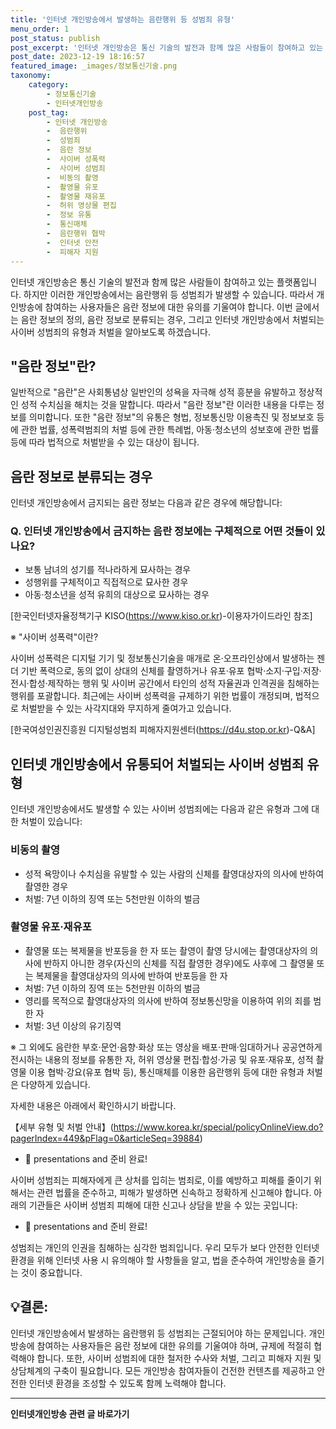 ```yaml
---
title: '인터넷 개인방송에서 발생하는 음란행위 등 성범죄 유형'
menu_order: 1
post_status: publish
post_excerpt: '인터넷 개인방송은 통신 기술의 발전과 함께 많은 사람들이 참여하고 있는 플랫폼입니다. 하지만 이러한 개인방송에서는 음란행위 등 성범죄가 발생할 수 있습니다. 따라서 개인방송에 참여하는 사용자들은 음란 정보에 대한 유의를 기울여야 합니다. 이번 글에서는 음란 정보의 정의, 음란 정보로 분류되는 경우, 그리고 인터넷 개인방송에서 처벌되는 사이버 성범죄의 유형과 처벌을 알아보도록 하겠습니다.'
post_date: 2023-12-19 18:16:57
featured_image: _images/정보통신기술.png
taxonomy:
    category:
        - 정보통신기술
        - 인터넷개인방송
    post_tag:
        - 인터넷 개인방송
        -  음란행위
        -  성범죄
        -  음란 정보
        -  사이버 성폭력
        -  사이버 성범죄
        -  비동의 촬영
        -  촬영물 유포
        -  촬영물 재유포
        -  허위 영상물 편집
        -  정보 유통
        -  통신매체
        -  음란행위 협박
        -  인터넷 안전
        -  피해자 지원
---
```



인터넷 개인방송은 통신 기술의 발전과 함께 많은 사람들이 참여하고 있는 플랫폼입니다. 하지만 이러한 개인방송에서는 음란행위 등 성범죄가 발생할 수 있습니다. 따라서 개인방송에 참여하는 사용자들은 음란 정보에 대한 유의를 기울여야 합니다. 이번 글에서는 음란 정보의 정의, 음란 정보로 분류되는 경우, 그리고 인터넷 개인방송에서 처벌되는 사이버 성범죄의 유형과 처벌을 알아보도록 하겠습니다.

## "음란 정보"란?

일반적으로 "음란"은 사회통념상 일반인의 성욕을 자극해 성적 흥분을 유발하고 정상적인 성적 수치심을 해치는 것을 말합니다. 따라서 "음란 정보"란 이러한 내용을 다루는 정보를 의미합니다. 또한 "음란 정보"의 유통은 형법, 정보통신망 이용촉진 및 정보보호 등에 관한 법률, 성폭력범죄의 처벌 등에 관한 특례법, 아동·청소년의 성보호에 관한 법률 등에 따라 법적으로 처벌받을 수 있는 대상이 됩니다.

## 음란 정보로 분류되는 경우

인터넷 개인방송에서 금지되는 음란 정보는 다음과 같은 경우에 해당합니다:

### Q. 인터넷 개인방송에서 금지하는 음란 정보에는 구체적으로 어떤 것들이 있나요?

- 보통 남녀의 성기를 적나라하게 묘사하는 경우
- 성행위를 구체적이고 직접적으로 묘사한 경우
- 아동·청소년을 성적 유희의 대상으로 묘사하는 경우

[한국인터넷자율정책기구 KISO(https://www.kiso.or.kr)-이용자가이드라인 참조]

※ "사이버 성폭력"이란?

사이버 성폭력은 디지털 기기 및 정보통신기술을 매개로 온·오프라인상에서 발생하는 젠더 기반 폭력으로, 동의 없이 상대의 신체를 촬영하거나 유포·유포 협박·소지·구입·저장·전시·합성·제작하는 행위 및 사이버 공간에서 타인의 성적 자율권과 인격권을 침해하는 행위를 포괄합니다. 최근에는 사이버 성폭력을 규제하기 위한 법률이 개정되며, 법적으로 처벌받을 수 있는 사각지대와 무지하게 줄여가고 있습니다.

[한국여성인권진흥원 디지털성범죄 피해자지원센터(https://d4u.stop.or.kr)-Q&A]

## 인터넷 개인방송에서 유통되어 처벌되는 사이버 성범죄 유형

인터넷 개인방송에서도 발생할 수 있는 사이버 성범죄에는 다음과 같은 유형과 그에 대한 처벌이 있습니다:

### 비동의 촬영

- 성적 욕망이나 수치심을 유발할 수 있는 사람의 신체를 촬영대상자의 의사에 반하여 촬영한 경우
- 처벌: 7년 이하의 징역 또는 5천만원 이하의 벌금

### 촬영물 유포·재유포

- 촬영물 또는 복제물을 반포등을 한 자 또는 촬영이 촬영 당시에는 촬영대상자의 의사에 반하지 아니한 경우(자신의 신체를 직접 촬영한 경우)에도 사후에 그 촬영물 또는 복제물을 촬영대상자의 의사에 반하여 반포등을 한 자
- 처벌: 7년 이하의 징역 또는 5천만원 이하의 벌금
- 영리를 목적으로 촬영대상자의 의사에 반하여 정보통신망을 이용하여 위의 죄를 범한 자
- 처벌: 3년 이상의 유기징역

※ 그 외에도 음란한 부호·문언·음향·화상 또는 영상을 배포·판매·임대하거나 공공연하게 전시하는 내용의 정보를 유통한 자, 허위 영상물 편집·합성·가공 및 유포·재유포, 성적 촬영물 이용 협박·강요(유포 협박 등), 통신매체를 이용한 음란행위 등에 대한 유형과 처벌은 다양하게 있습니다. 

자세한 내용은 아래에서 확인하시기 바랍니다.

【세부 유형 및 처벌 안내】(https://www.korea.kr/special/policyOnlineView.do?pagerIndex=449&pFlag=0&articleSeq=39884)
- 📍 presentations and 준비 완료!

사이버 성범죄는 피해자에게 큰 상처를 입히는 범죄로, 이를 예방하고 피해를 줄이기 위해서는 관련 법률을 준수하고, 피해가 발생하면 신속하고 정확하게 신고해야 합니다. 아래의 기관들은 사이버 성범죄 피해에 대한 신고나 상담을 받을 수 있는 곳입니다:

- 📍 presentations and 준비 완료!

성범죄는 개인의 인권을 침해하는 심각한 범죄입니다. 우리 모두가 보다 안전한 인터넷 환경을 위해 인터넷 사용 시 유의해야 할 사항들을 알고, 법을 준수하여 개인방송을 즐기는 것이 중요합니다. 

## 💡결론:

인터넷 개인방송에서 발생하는 음란행위 등 성범죄는 근절되어야 하는 문제입니다. 개인방송에 참여하는 사용자들은 음란 정보에 대한 유의를 기울여야 하며, 규제에 적절히 협력해야 합니다. 또한, 사이버 성범죄에 대한 철저한 수사와 처벌, 그리고 피해자 지원 및 상담체계의 구축이 필요합니다. 모든 개인방송 참여자들이 건전한 컨텐츠를 제공하고 안전한 인터넷 환경을 조성할 수 있도록 함께 노력해야 합니다.
<!-- wp:separator -->
<hr class="wp-block-separator has-alpha-channel-opacity"/>
<!-- /wp:separator -->

<!-- wp:group {"backgroundColor":"base","layout":{"type":"constrained"}} -->
<div class="wp-block-group has-base-background-color has-background"><!-- wp:paragraph {"align":"center","fontSize":"medium"} -->
<p class="has-text-align-center has-large-font-size"><strong>인터넷개인방송 관련 글 바로가기</strong></p>
<!-- /wp:paragraph -->


<!-- wp:latest-posts
{"categories":[{"id":35028,"count":19,"description":"","link":"https://uknowlaw.com/category/%ec%9d%b8%ed%84%b0%eb%84%b7%ea%b0%9c%ec%9d%b8%eb%b0%a9%ec%86%a1/","name":"인터넷개인방송","slug":"인터넷개인방송","taxonomy":"category","parent":0,"meta":[],"_links":{"self":[{"href":"https://uknowlaw.com/wp-json/wp/v2/categories/35028"}],"collection":[{"href":"https://uknowlaw.com/wp-json/wp/v2/categories"}],"about":[{"href":"https://uknowlaw.com/wp-json/wp/v2/taxonomies/category"}],"wp:post_type":[{"href":"https://uknowlaw.com/wp-json/wp/v2/posts?categories=35028"}],"curies":[{"name":"wp","href":"https://api.w.org/{rel}","templated":true}]}}],"postsToShow":100,"excerptLength":28,"postLayout":"grid","columns":2,"featuredImageAlign":"left","featuredImageSizeSlug":"large","fontSize":"small"} /--></div>
<!-- /wp:group -->